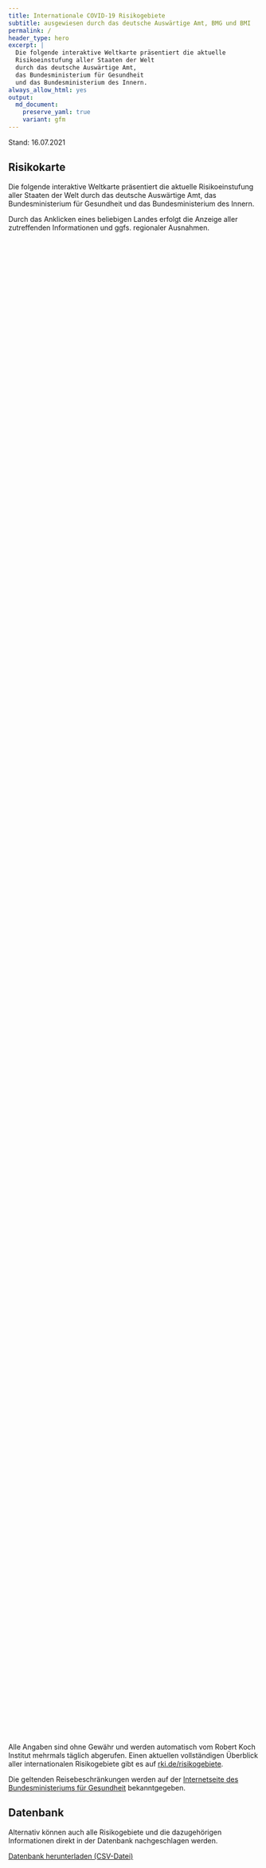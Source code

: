 ```yaml
---
title: Internationale COVID-19 Risikogebiete
subtitle: ausgewiesen durch das deutsche Auswärtige Amt, BMG und BMI
permalink: /
header_type: hero
excerpt: |
  Die folgende interaktive Weltkarte präsentiert die aktuelle
  Risikoeinstufung aller Staaten der Welt
  durch das deutsche Auswärtige Amt,
  das Bundesministerium für Gesundheit
  und das Bundesministerium des Innern.
always_allow_html: yes
output: 
  md_document:
    preserve_yaml: true
    variant: gfm
---
```


<!-- Modify _R/index_es.Rmd file instead -->

<p class="text-right font-weight-bold">

Stand: 16.07.2021

</p>

## Risikokarte

Die folgende interaktive Weltkarte präsentiert die aktuelle
Risikoeinstufung aller Staaten der Welt durch das deutsche Auswärtige
Amt, das Bundesministerium für Gesundheit und das Bundesministerium des
Innern.

<!--more-->

Durch das Anklicken eines beliebigen Landes erfolgt die Anzeige aller
zutreffenden Informationen und ggfs. regionaler Ausnahmen.

<div id="leaflet" class="leaflet html-widget" style="width:100%;height:75vh;">

</div>

<script src="https://corona-atlas.de/assets/data/locale_de.js"></script>

<script src="https://corona-atlas.de/assets/js/map.js"></script>

Alle Angaben sind ohne Gewähr und werden automatisch vom Robert Koch
Institut mehrmals täglich abgerufen. Einen aktuellen vollständigen
Überblick aller internationalen Risikogebiete gibt es auf
[rki.de/risikogebiete](https://rki.de/risikogebiete).

Die geltenden Reisebeschränkungen werden auf der [Internetseite des
Bundesministeriums für
Gesundheit](https://www.bundesgesundheitsministerium.de/coronavirus-infos-reisende)
bekanntgegeben.

## Datenbank

Alternativ können auch alle Risikogebiete und die dazugehörigen
Informationen direkt in der Datenbank nachgeschlagen werden.

<div id="reactable" class="reactable html-widget" style="width:auto;height:auto;"></div>
<script type="application/json" data-for="reactable">{"x":{"tag":{"name":"Reactable","attribs":{"data":{"Land/Region":["Afghanistan","Angola","Albanien","Andorra","Vereinigte Arabische Emirate","Argentinien","Armenien","Antigua und Barbuda","Australien","Österreich","Aserbaidschan","Burundi","Belgien","Benin","Burkina Faso","Bangladesch","Bulgarien","Bahrain","Bahamas","Bosnien und Herzegowina","Belarus","Belize","Bolivien","Brasilien","Barbados","Brunei","Bhutan","Botsuana","Zentralafrikanische Republik","Kanada","Schweiz","Chile","China","Côte d'Ivoire","Kamerun","Kongo DR","Kongo Rep","Kolumbien","Komoren","Cabo Verde","Costa Rica","Kuba","Zypern","Tschechien","Deutschland","Dschibuti","Dominica","Dänemark","Dominikanische Republik","Algerien","Ecuador","Ägypten","Eritrea","Spanien","Estland","Äthiopien","Finnland","Fidschi","Frankreich","Mikronesien","Gabun","Vereinigtes Königreich","Georgien","Ghana","Guinea","Gambia","Guinea-Bissau","Äquatorialguinea","Griechenland","Grenada","Guatemala","Guyana","Hongkong","Honduras","Kroatien","Haiti","Ungarn","Indonesien","Indien","Irland","Iran","Irak","Island","Israel","Italien","Jamaika","Jordanien","Japan","Kasachstan","Kenia","Kirgisistan","Kambodscha","Kiribati","St. Kitts und Nevis","Südkorea","Kuwait","Laos","Libanon","Liberia","Libyen","St. Lucia","Liechtenstein","Sri Lanka","Lesotho","Litauen","Luxemburg","Lettland","Marokko","Monaco","Moldau","Madagaskar","Malediven","Mexiko","Marshallinseln","Nordmazedonien","Mali","Malta","Myanmar","Montenegro","Mongolei","Mosambik","Mauretanien","Mauritius","Malawi","Malaysia","Namibia","Niger","Nigeria","Nicaragua","Niue","Niederlande","Norwegen","Nepal","Nauru","Neuseeland","Oman","Pakistan","Panama","Peru","Philippinen","Palau","Papua-Neuguinea","Polen","Korea (Volksrepublik)","Portugal","Paraguay","Palästinensische Gebiete","Katar","Rumänien","Russische Föderation","Ruanda","Saudi-Arabien","Sudan","Senegal","Singapur","Salomoninseln","Sierra Leone","El Salvador","San Marino","Somalia","Serbien","Südsudan","São Tomé und Príncipe","Surinam","Slowakei","Slowenien","Schweden","Eswatini","Seychellen","Syrische Arabische Republik","Tschad","Togo","Thailand","Tadschikistan","Turkmenistan","Timor Leste","Tonga","Trinidad und Tobago","Tunesien","Türkei","Tuvalu","Tansania","Uganda","Ukraine","Uruguay","USA","Usbekistan","Vatikanstadt","Saint Vincent and The Grenadines","Venezuela","Vietnam","Vanuatu","Samoa","Kosovo","Jemen","Südafrika","Sambia","Simbabwe"],"Risikoeinstufung":["Risikogebiet","Risikogebiet","Kein Risikogebiet","Risikogebiet","Risikogebiet","Hochinzidenzgebiet","Kein Risikogebiet","Kein Risikogebiet","Kein Risikogebiet","Kein Risikogebiet","Kein Risikogebiet","Risikogebiet","Kein Risikogebiet","Risikogebiet","Risikogebiet","Risikogebiet","Kein Risikogebiet","Risikogebiet","Risikogebiet","Kein Risikogebiet","Risikogebiet","Risikogebiet","Hochinzidenzgebiet","Virusvarianten-Gebiet","Kein Risikogebiet","Kein Risikogebiet","Risikogebiet","Virusvarianten-Gebiet","Risikogebiet","Kein Risikogebiet","Kein Risikogebiet","Hochinzidenzgebiet","Kein Risikogebiet","Risikogebiet","Risikogebiet","Risikogebiet","Risikogebiet","Hochinzidenzgebiet","Kein Risikogebiet","Risikogebiet","Hochinzidenzgebiet","Hochinzidenzgebiet","Hochinzidenzgebiet","Kein Risikogebiet",null,"Risikogebiet","Kein Risikogebiet","Teilweise Risikogebiet","Risikogebiet","Risikogebiet","Hochinzidenzgebiet","Hochinzidenzgebiet","Risikogebiet","Risikogebiet","Kein Risikogebiet","Risikogebiet","Kein Risikogebiet","Hochinzidenzgebiet","Teilweise Risikogebiet","Kein Risikogebiet","Risikogebiet","Hochinzidenzgebiet","Risikogebiet","Risikogebiet","Risikogebiet","Risikogebiet","Risikogebiet","Risikogebiet","Risikogebiet","Kein Risikogebiet","Risikogebiet","Risikogebiet","Kein Risikogebiet","Risikogebiet","Teilweise Risikogebiet","Risikogebiet","Kein Risikogebiet","Hochinzidenzgebiet","Hochinzidenzgebiet","Teilweise Risikogebiet","Hochinzidenzgebiet","Risikogebiet","Kein Risikogebiet","Kein Risikogebiet","Kein Risikogebiet","Kein Risikogebiet","Kein Risikogebiet","Kein Risikogebiet","Risikogebiet","Risikogebiet","Risikogebiet","Kein Risikogebiet","Kein Risikogebiet","Risikogebiet","Kein Risikogebiet","Hochinzidenzgebiet","Kein Risikogebiet","Kein Risikogebiet","Risikogebiet","Hochinzidenzgebiet","Kein Risikogebiet","Kein Risikogebiet","Risikogebiet","Virusvarianten-Gebiet","Kein Risikogebiet","Kein Risikogebiet","Kein Risikogebiet","Risikogebiet","Kein Risikogebiet","Kein Risikogebiet","Risikogebiet","Risikogebiet","Risikogebiet","Kein Risikogebiet","Kein Risikogebiet","Risikogebiet","Kein Risikogebiet","Risikogebiet","Kein Risikogebiet","Hochinzidenzgebiet","Virusvarianten-Gebiet","Risikogebiet","Kein Risikogebiet","Virusvarianten-Gebiet","Hochinzidenzgebiet","Virusvarianten-Gebiet","Risikogebiet","Risikogebiet","Risikogebiet","Kein Risikogebiet","Teilweise Risikogebiet","Kein Risikogebiet","Hochinzidenzgebiet","Kein Risikogebiet","Kein Risikogebiet","Hochinzidenzgebiet","Risikogebiet","Risikogebiet","Hochinzidenzgebiet","Risikogebiet","Kein Risikogebiet","Risikogebiet","Kein Risikogebiet","Risikogebiet","Hochinzidenzgebiet","Hochinzidenzgebiet","Kein Risikogebiet","Kein Risikogebiet","Kein Risikogebiet","Hochinzidenzgebiet","Risikogebiet","Kein Risikogebiet","Hochinzidenzgebiet","Risikogebiet","Kein Risikogebiet","Kein Risikogebiet","Risikogebiet","Risikogebiet","Kein Risikogebiet","Risikogebiet","Kein Risikogebiet","Risikogebiet","Kein Risikogebiet","Hochinzidenzgebiet","Kein Risikogebiet","Kein Risikogebiet","Kein Risikogebiet","Virusvarianten-Gebiet","Hochinzidenzgebiet","Hochinzidenzgebiet","Risikogebiet","Risikogebiet","Risikogebiet","Risikogebiet","Risikogebiet","Risikogebiet","Kein Risikogebiet","Risikogebiet","Hochinzidenzgebiet","Risikogebiet","Kein Risikogebiet","Hochinzidenzgebiet","Risikogebiet","Kein Risikogebiet","Virusvarianten-Gebiet","Kein Risikogebiet","Risikogebiet","Kein Risikogebiet","Kein Risikogebiet","Risikogebiet","Kein Risikogebiet","Kein Risikogebiet","Kein Risikogebiet","Kein Risikogebiet","Risikogebiet","Virusvarianten-Gebiet","Virusvarianten-Gebiet","Virusvarianten-Gebiet"],"Details":["seit 21. Februar 2021","seit 15. Juni 2020",null,"seit 23. Mai 2021","seit 18. April 2021","Hochinzidenzgebiet seit 18. April 2021",null,null,null,null,null,"seit 15. Juni 2020",null,"seit 15. Juni 2020","seit 15. Juni 2020","seit 15. Juni 2020",null,"seit 11. Juli 2021; Hochinzidenzgebiet von 14. Februar 2021 bis 10. Juli 2021","seit 25. April 2021",null,"seit 15. Juni 2020","seit 15. Juni 2020","Hochinzidenzgebiet seit 24. Januar 2021","Virusvariantengebiet seit 19. Januar 2021; bereits seit 15. Juni 2020 einfaches Risikogebiet",null,null,"seit 15. Juni 2020","Virusvariantengebiet seit 7. Februar 2021; bereits seit 31. Januar 2021 Hochinzidenzgebiet; bereits seit 22. November 2020 einfaches Risikogebiet","seit 15. Juni 2020",null,null,"Hochinzidenzgebiet seit 3. April 2021",null,"seit 15. Juni 2020","seit 15. Juni 2020","seit 15. Juni 2020","seit 15. Juni 2020","Hochinzidenzgebiet seit 24. Januar 2021",null,"seit 20. Juni 2021","Hochinzidenzgebiet seit 9. Mai 2021","Hochinzidenzgebiet seit 18. Juli 2021; bereits seit 28. Februar 2021 als einfaches Risikogebiet ausgewiesen","Hochinzidenzgebiet seit 11. Juli 2021; einfaches Risikogebiet von 4. Juli 2021 bis 10. Juli 2021",null,null,"seit 15. Juni 2020",null,"- die folgenden Regionen gelten derzeit als einfache Risikogebiete -Hovedstaden (seit 18. Juli 2021); -Färöer (seit 18. Juli 2021)","seit 30. Mai 2021","seit 15. Juni 2020","Hochinzidenzgebiet seit 31. Januar 2021","Hochinzidenzgebiet seit 24. Januar 2021","seit 15. Juni 2020","inkl. der Balearen und Kanaren (seit 11. Juli 2021)",null,"seit 15. Juni 2020",null,"Hochinzidenzgebiet seit 11. Juli 2021; einfaches Risikogebiet von 27. Juni 2021 bis 10. Juli 2021","– die folgenden Überseegebiete gelten derzeit als einfache Risikogebiete: -Réunion (seit 28. Februar 2021); -Französisch-Guayana (seit 21. August 2020); -St. Martin (seit 26. August 2020)",null,"seit 15. Juni 2020","Großbritannien und Nordirland inkl. der Isle of Man sowie aller Kanalinseln und aller britischen Überseegebiete (Hochinzidenzgebiet seit 7. Juli 2021, Virusvariantengebiet von 23. Mai 2021 bis 6. Juli 2021)","seit 13. Juni 2021","seit 15. Juni 2020","seit 15. Juni 2020","seit 15. Juni 2020","seit 15. Juni 2020","seit 15. Juni 2020","seit 18. Juli 2021",null,"seit 15. Juni 2020","seit 15. Juni 2020",null,"seit 15. Juni 2020","- die folgenden Gespanschaften gelten als einfache Risikogebiete: -Zadar (seit 27. Juni 2021)","seit 15. Juni 2020",null,"Hochinzidenzgebiet seit 18. Juli 2021; bereits seit 15. Juni 2020 als einfaches Risikogebiet ausgewiesen","Hochinzidenzgebiet seit 7. Juli 2021; Virusvariantengebiet von 26. April 2021 bis 6. Juli 2021","(seit 21. März 2021), die folgenden Regionen gelten derzeit als einfache Risikogebiete -Border (seit 21. März 2021); -Dublin (seit 21. März 2021); -Mid-East (seit 21. März 2021); -Mid-West (seit 11. Juli 2021); -Midland (seit 11. Juli 2021)","Hochinzidenzgebiet seit 24. Januar 2021","seit 15. Juni 2020",null,null,null,null,null,null,"seit 15. Juni 2020","seit 15. Juni 2020","seit 15. Juni 2020",null,null,"seit 20. Juni 2021",null,"Hochinzidenzgebiet seit 21. März 2021",null,null,"seit 15. Juni 2020","Hochinzidenzgebiet seit 18. Juli 2021; bereits seit 15. Juni 2020 als einfaches Risikogebiet ausgewiesen",null,null,"seit 18. Juli 2021; Hochinzidenzgebiet von 13. Juni 2021 bis 17. Juli 2021","Virusvariantengebiet seit 31. Januar 2021; bereits seit 15. Juni 2020 einfaches Risikogebiet",null,null,null,"seit 15. Juni 2020",null,null,"seit 15. Juni 2020","seit 18. Juli 2021; Hochinzidenzgebiet vom 9. Mai 2021 bis 17. Juli 2021","seit 13. Juni 2021",null,null,"seit 15. Juni 2020",null,"seit 18. Juli 2021",null,"Hochinzidenzgebiet seit 13. Juni 2021","Virusvariantengebiet seit 7. Februar 2021; bereits seit 31. Januar 2021 Hochinzidenzgebiet; bereits seit 15. Juni 2020 einfaches Risikogebiet","seit 15. Juni 2020",null,"Virusvariantengebiet seit 7. Februar 2021; bereits seit 31. Januar 2021 Hochinzidenzgebiet; bereits seit 15. Juni 2020 einfaches Risikogebiet","Hochinzidenzgebiet seit 13. Juni 2021","Virusvariantengebiet seit 20. Juni 2021; Hochinzidenzgebiet seit 13. Juni 2021; bereits seit 14. Februar 2021 einfaches Risikogebiet","seit 15. Juni 2020","seit 15. Juni 2020","seit 15. Juni 2020",null,"– gesamt Festland Niederlande (seit 18. Juli 2021) und die folgenden überseeischen Teile des Königreichs der Niederlande gelten als einfache Risikogebiete: -Sint Maarten (seit 6. Juni 2021)",null,"Hochinzidenzgebiet seit 7. Juli 2021; Virusvariantengebiet von 16. Mai 2021 bis 6. Juli 2021",null,null,"Hochinzidenzgebiet seit 20. Juni 2021; bereits seit 23. Mai 2021 als einfaches Risikogebiet ausgewiesen","seit 15. Juni 2020","seit 28. Februar 2021","Hochinzidenzgebiet seit 3. April 2021","seit 15. Juni 2020",null,"seit 17. Juni 2020",null,"seit 15. Juni 2020","inkl. der autonomen Regionen Madeira und Azoren (Hochinzidenzgebiet seit 7. Juli 2021; Virusvariantengebiet von 29. Juni 2021 bis 6. Juli 2021)","Hochinzidenzgebiet seit 21. März 2021",null,null,null,"Hochinzidenzgebiet seit 7. Juli 2021; Virusvariantengebiet von 29. Juni 2021 bis 6. Juli 2021","seit 27. Juni 2021",null,"Hochinzidenzgebiet seit 31. Januar 2021","seit 15. Juni 2020",null,null,"seit 15. Juni 2020","seit 15. Juni 2020",null,"seit 15. Juni 2020",null,"seit 15. Juni 2020",null,"(Hochinzidenzgebiet seit 23. Mai 2021)",null,null,null,"Virusvariantengebiet seit 31. Januar 2021; bereits seit 15. Juni 2020 einfaches Risikogebiet","Hochinzidenzgebiet seit 14. Februar 2021","Hochinzidenzgebiet seit 31. Januar 2021","seit 15. Juni 2020","seit 15. Juni 2020","seit 18. Juli 2021","seit 15. Juni 2020","seit 17. Juni 2020","(Osttimor) (seit 17. Juni 2020)",null,"seit 11. Juli 2021; Hochinzidenzgebiet von 23. Mai 2021 bis 10. Juli 2021","Hochinzidenzgebiet seit 25. April 2021","seit 6. Juni 2021",null,"Hochinzidenzgebiet seit 14. März 2021","seit 20. Juni 2021",null,"Virusvariantengebiet seit 6. Juni 2021; bereit seit 21. März 2021 Hochinzidenzgebiet; bereits seit 15. Juni 2020 einfaches Risikogebiet",null,"seit 15. Juni 2020",null,null,"seit 15. Juni 2020",null,null,null,null,"seit 15. Juni 2020","Virusvariantengebiet seit 13. Januar 2021; bereits seit 15. Juni 2020 einfaches Risikogebiet","Virusvariantengebiet seit 7. Februar 2021; bereits seit 31. Januar 2021 Hochinzidenzgebiet; bereits seit 15. Juni 2020 einfaches Risikogebiet","Virusvariantengebiet seit 7. Februar 2021; bereits seit 31. Januar 2021 Hochinzidenzgebiet; bereits seit 15. Juni 2020 einfaches Risikogebiet"]},"columns":[{"accessor":"Land/Region","name":"Land/Region","type":"character"},{"accessor":"Risikoeinstufung","name":"Risikoeinstufung","type":"character"},{"accessor":"Details","name":"Details","type":"character"}],"filterable":true,"searchable":true,"defaultPageSize":10,"showPageSizeOptions":true,"pageSizeOptions":[10,25,50,100],"paginationType":"jump","showPageInfo":true,"minRows":1,"striped":true,"dataKey":"b43b637a8f4736177f7dd115c34838f4","key":"b43b637a8f4736177f7dd115c34838f4"},"children":[]},"class":"reactR_markup"},"evals":[],"jsHooks":[]}</script>

<p class="text-center my-5">

<a href="assets/dist/db_countries_risk_de.csv" class="btn btn-primary">Datenbank
herunterladen (CSV-Datei)</a>

</p>
